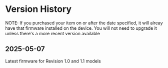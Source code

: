 # Version History

NOTE: If you purchased your item on or after the date specified, it will alreay have that firmware installed on the device. You will not need to upgrade it unless there's a more recent version available

## 2025-05-07

Latest firmware for Revision 1.0 and 1.1 models